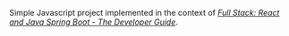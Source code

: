 Simple Javascript project implemented in the context of [*Full Stack: React and Java Spring Boot - The Developer Guide*](https://www.udemy.com/course/full-stack-react-and-java-spring-boot-the-developer-guide).
